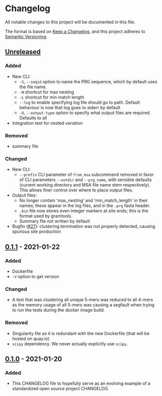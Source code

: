 # Changelog
All notable changes to this project will be documented in this file.

The format is based on [Keep a Changelog](https://keepachangelog.com/en/1.0.0/),
and this project adheres to [Semantic Versioning](https://semver.org/spec/v2.0.0.html).

## [Unreleased]

### Added
- New CLI:
    - `-S`, `--seqid` option to name the PRG sequence, which by default uses the file name.
    - `-N` shortcut for max nesting
    - `-L` shortcut for min match length
    - `--log` to enable specifying log file should go to path. Default behaviour is now that
      log goes to stderr by default
    - `-O`, `--output-type` option to specify what output files are required. Defaults to
      all
- Integration test for nested variation

### Removed
- summary file


### Changed
- New CLI:
    - `--prefix` CLI parameter of `from_msa` subcommand removed in favor of CLI parameters `--outdir`
       and `--prg_name`, with sensible defaults (current working directory and MSA file name stem respectively).
       This allows finer control over where to place output files.
- Output files:
    - No longer contain 'max_nesting' and 'min_match_length' in their names; these appear in the log files,
      and in the `.prg` fasta header.
    - `.bin` file now stores even integer markers at site ends; this is the format used by gramtools.
    - Summary file not written by default
- Bugfix ([#27][27]): clustering termination was not properly detected, causing spurious 
  site production

## [0.1.1] - 2021-01-22
### Added
- Dockerfile
- `-V` option to get version

### Changed
- A test that was clustering all unique 5-mers was reduced to all 4-mers as the memory
  usage of all 5-mers was causing a segfault when trying to run the tests during the
  docker image build.

### Removed
- Singularity file as it is redundant with the new Dockerfile (that will be hosted on
  quay.io)
- `scipy` dependency. We never actually explicitly use `scipy`.

## [0.1.0] - 2021-01-20
### Added
- This CHANGELOG file to hopefully serve as an evolving example of a standardized open
  source project CHANGELOG.


[Unreleased]: https://github.com/rmcolq/make_prg/compare/v0.1.1...HEAD

[0.1.1]: https://github.com/rmcolq/make_prg/releases/v0.1.1
[0.1.0]: https://github.com/rmcolq/make_prg/releases/v0.1.0

[27]: https://github.com/iqbal-lab-org/make_prg/issues/27
